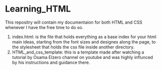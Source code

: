 # Learning_HTML
This repositry will contain my documentaion for both HTML and CSS whenever I have the free time to do so.
1. index.html: is the file that holds everything as a base index for your html main ideas, starting from the font sizes and designes along the page, to the stylesheet that holds the css file inside another directory.
2. HTML_and_css_template: this is a template made after watching a tutorial by Osama Elzero channel on youtube and was highly influnced by his instructions and guidance there.
